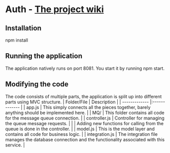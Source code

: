 # Auth - [The project wiki](https://microrecruitment.github.io/)

## Installation
npm install

## Running the application
The application natively runs on port 8081.
You start it by running npm start.

## Modifying the code
The code consists of multiple parts, the application is split up into different parts using MVC structure.
| Folder/File        | Description          |
| ------------- |:------------- |
| app.js | This simply connects all the pieces together, barely anything should be implemented here. |
| MQ/ | This folder contains all code for the message queue connection. |
| controller.js | Controller for managing the queue message requests. |
| | Adding new functions for calling from the queue is done in the controller. |
| model.js  | This is the model layer and contains all code for business logic. |
| integration.js  | The integration file manages the database connection and the functionality associated with this service.  |
